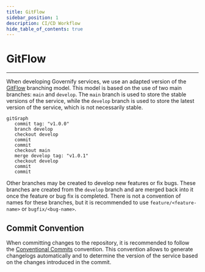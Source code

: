 ```yaml
---
title: GitFlow
sidebar_position: 1
description: CI/CD Workflow
hide_table_of_contents: true
---
```


# GitFlow

---

When developing Governify services, we use an adapted version of the [GitFlow](https://nvie.com/posts/a-successful-git-branching-model/) branching model. This model is based on the use of two main branches: `main` and `develop`. The `main` branch is used to store the stable versions of the service, while the `develop` branch is used to store the latest version of the service, which is not necessarily stable.

```mermaid
gitGraph
   commit tag: "v1.0.0"
   branch develop
   checkout develop
   commit
   commit
   checkout main
   merge develop tag: "v1.0.1"
   checkout develop
   commit
   commit
```

Other branches may be created to develop new features or fix bugs. These branches are created from the `develop` branch and are merged back into it once the feature or bug fix is completed. There is not a convention of names for these branches, but it is recommended to use `feature/<feature-name>` or `bugfix/<bug-name>`.

## Commit Convention

When committing changes to the repository, it is recommended to follow the [Conventional Commits](https://www.conventionalcommits.org/en/v1.0.0/) convention. This convention allows to generate changelogs automatically and to determine the version of the service based on the changes introduced in the commit.
